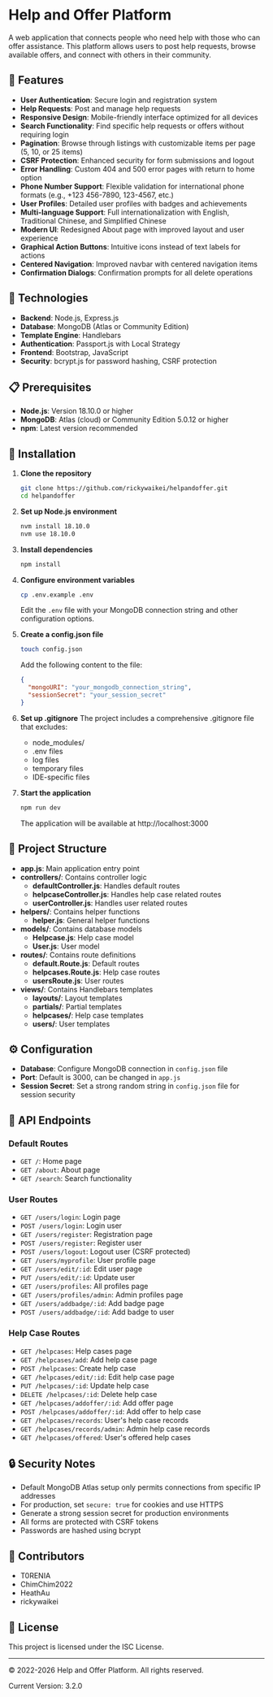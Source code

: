 # Help and Offer Platform

A web application that connects people who need help with those who can offer assistance. This platform allows users to post help requests, browse available offers, and connect with others in their community.

## 🌟 Features

- **User Authentication**: Secure login and registration system
- **Help Requests**: Post and manage help requests
- **Responsive Design**: Mobile-friendly interface optimized for all devices
- **Search Functionality**: Find specific help requests or offers without requiring login
- **Pagination**: Browse through listings with customizable items per page (5, 10, or 25 items)
- **CSRF Protection**: Enhanced security for form submissions and logout
- **Error Handling**: Custom 404 and 500 error pages with return to home option
- **Phone Number Support**: Flexible validation for international phone formats (e.g., +123 456-7890, 123-4567, etc.)
- **User Profiles**: Detailed user profiles with badges and achievements
- **Multi-language Support**: Full internationalization with English, Traditional Chinese, and Simplified Chinese
- **Modern UI**: Redesigned About page with improved layout and user experience
- **Graphical Action Buttons**: Intuitive icons instead of text labels for actions
- **Centered Navigation**: Improved navbar with centered navigation items
- **Confirmation Dialogs**: Confirmation prompts for all delete operations

## 🔧 Technologies

- **Backend**: Node.js, Express.js
- **Database**: MongoDB (Atlas or Community Edition)
- **Template Engine**: Handlebars
- **Authentication**: Passport.js with Local Strategy
- **Frontend**: Bootstrap, JavaScript
- **Security**: bcrypt.js for password hashing, CSRF protection

## 📋 Prerequisites

- **Node.js**: Version 18.10.0 or higher
- **MongoDB**: Atlas (cloud) or Community Edition 5.0.12 or higher
- **npm**: Latest version recommended

## 🚀 Installation

1. **Clone the repository**
   ```bash
   git clone https://github.com/rickywaikei/helpandoffer.git
   cd helpandoffer
   ```

2. **Set up Node.js environment**
   ```bash
   nvm install 18.10.0
   nvm use 18.10.0
   ```

3. **Install dependencies**
   ```bash
   npm install
   ```

4. **Configure environment variables**
   ```bash
   cp .env.example .env
   ```
   Edit the `.env` file with your MongoDB connection string and other configuration options.

5. **Create a config.json file**
   ```bash
   touch config.json
   ```
   Add the following content to the file:
   ```json
   {
     "mongoURI": "your_mongodb_connection_string",
     "sessionSecret": "your_session_secret"
   }
   ```

6. **Set up .gitignore**
   The project includes a comprehensive .gitignore file that excludes:
   - node_modules/
   - .env files
   - log files
   - temporary files
   - IDE-specific files

7. **Start the application**
   ```bash
   npm run dev
   ```
   The application will be available at http://localhost:3000

## 📁 Project Structure

- **app.js**: Main application entry point
- **controllers/**: Contains controller logic
  - **defaultController.js**: Handles default routes
  - **helpcaseController.js**: Handles help case related routes
  - **userController.js**: Handles user related routes
- **helpers/**: Contains helper functions
  - **helper.js**: General helper functions
- **models/**: Contains database models
  - **Helpcase.js**: Help case model
  - **User.js**: User model
- **routes/**: Contains route definitions
  - **default.Route.js**: Default routes
  - **helpcases.Route.js**: Help case routes
  - **usersRoute.js**: User routes
- **views/**: Contains Handlebars templates
  - **layouts/**: Layout templates
  - **partials/**: Partial templates
  - **helpcases/**: Help case templates
  - **users/**: User templates

## ⚙️ Configuration

- **Database**: Configure MongoDB connection in `config.json` file
- **Port**: Default is 3000, can be changed in `app.js`
- **Session Secret**: Set a strong random string in `config.json` file for session security

## 🔌 API Endpoints

### Default Routes
- `GET /`: Home page
- `GET /about`: About page
- `GET /search`: Search functionality

### User Routes
- `GET /users/login`: Login page
- `POST /users/login`: Login user
- `GET /users/register`: Registration page
- `POST /users/register`: Register user
- `POST /users/logout`: Logout user (CSRF protected)
- `GET /users/myprofile`: User profile page
- `GET /users/edit/:id`: Edit user page
- `PUT /users/edit/:id`: Update user
- `GET /users/profiles`: All profiles page
- `GET /users/profiles/admin`: Admin profiles page
- `GET /users/addbadge/:id`: Add badge page
- `POST /users/addbadge/:id`: Add badge to user

### Help Case Routes
- `GET /helpcases`: Help cases page
- `GET /helpcases/add`: Add help case page
- `POST /helpcases`: Create help case
- `GET /helpcases/edit/:id`: Edit help case page
- `PUT /helpcases/:id`: Update help case
- `DELETE /helpcases/:id`: Delete help case
- `GET /helpcases/addoffer/:id`: Add offer page
- `POST /helpcases/addoffer/:id`: Add offer to help case
- `GET /helpcases/records`: User's help case records
- `GET /helpcases/records/admin`: Admin help case records
- `GET /helpcases/offered`: User's offered help cases

## 🔒 Security Notes

- Default MongoDB Atlas setup only permits connections from specific IP addresses
- For production, set `secure: true` for cookies and use HTTPS
- Generate a strong session secret for production environments
- All forms are protected with CSRF tokens
- Passwords are hashed using bcrypt

## 👥 Contributors

- T0RENIA
- ChimChim2022
- HeathAu
- rickywaikei

## 📄 License

This project is licensed under the ISC License.

---

© 2022-2026 Help and Offer Platform. All rights reserved.

Current Version: 3.2.0